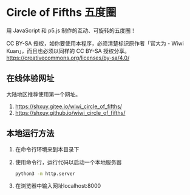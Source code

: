 # Circle of Fifths 五度圈
用 JavaScript 和 p5.js 制作的互动、可旋转的五度圈！

CC BY-SA 授权，如你要使用本程序，必须清楚标识原作者「官大为 - Wiwi Kuan」，而且也必须以同样的 CC BY-SA 授权分享。
https://creativecommons.org/licenses/by-sa/4.0/

## 在线体验网址

大陆地区推荐使用第一个网址。
1. <https://shxuy.gitee.io/wiwi_circle_of_fifths/>
2. <https://shxuy.github.io/wiwi_circle_of_fifths/>

## 本地运行方法

1. 在命令行环境来到本目录下
2. 使用命令行，运行代码以启动一个本地服务器

    ```bash
    python3 -m http.server
    ```
    
3. 在浏览器中输入网址localhost:8000

